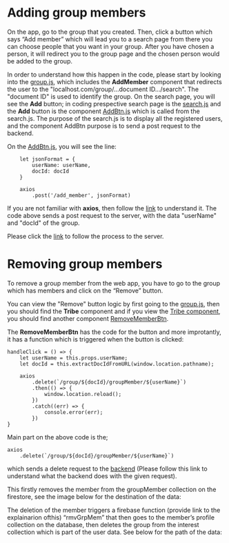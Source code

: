 # Adding group members #


On the app, go to the group that you created. Then, click a button which says “Add member” which will lead you to a search page from there you can choose people that you want in your group. After you have chosen a person, it will redirect you to the group page and the chosen person would be added to the group.

In order to understand how this happen in the code, please start by looking into the [group.js](https://cseegit.essex.ac.uk/ce301_2020/ce301_rai_ajaya/-/blob/master/final_product/bro-online-client/src/pages/group.js), which includes the **AddMember** component that redirects the user to the "localhost.com/group/...document ID.../search". The "document ID" is used to identify the group. On the search page, you will see the **Add** button; in coding prespective search page is the [search.js]() and the **Add** button is the component [AddBtn.js]() which is called from the search.js. 
The purpose of the search.js is to display all the registered users, and the component AddBtn purpose is to send a post request to the backend.

On the [AddBtn.js](), you will see the line:<br>

        let jsonFormat = {
            userName: userName,
            docId: docId
        }

        axios
            .post('/add_member', jsonFormat)

If you are not familiar with **axios**, then follow the [link](https://cseegit.essex.ac.uk/ce301_2020/ce301_rai_ajaya/-/blob/master/final_product/technical_documentation/reactjs.md) to understand it.
The code above sends a post request to the server, with the data "userName" and "docId" of the group.

Please click the [link](https://cseegit.essex.ac.uk/ce301_2020/ce301_rai_ajaya/-/tree/master/final_product/bro-online-functions/functions) to follow the process to the server.

# Removing group members #


To remove a group member from the web app, you have to go to the group which has members and click on the “Remove” button.

You can view the "Remove" button logic by first going to the [group.js](), then you should find the **Tribe** component and if you view the [Tribe component](), you should find another component [RemoveMemberBtn]().

The **RemoveMemberBtn** has the code for the button and more improtantly, it has a function which is triggered when the button is clicked:

    handleClick = () => {
        let userName = this.props.userName;
        let docId = this.extractDocIdFromURL(window.location.pathname);

        axios
            .delete(`/group/${docId}/groupMember/${userName}`)
            .then(() => {
                window.location.reload();
            })
            .catch((err) => {
                console.error(err);
            })
    }

Main part on the above code is the;

    axios
        .delete(`/group/${docId}/groupMember/${userName}`)

which sends a delete request to the [backend](https://cseegit.essex.ac.uk/ce301_2020/ce301_rai_ajaya/-/tree/master/final_product/bro-online-functions/functions) (Please follow this link to understand what the backend does with the given request).


This firstly removes the member from the groupMember collection on the firestore, see the image below for the destination of the data:


The deletion of the member triggers a firebase function (provide link to the explainarion ofthis) “rmvGrpMem” that then goes to the member’s profile collection on the database, then deletes the group from the interest collection which is part of the user data. See below for the path of the data:



